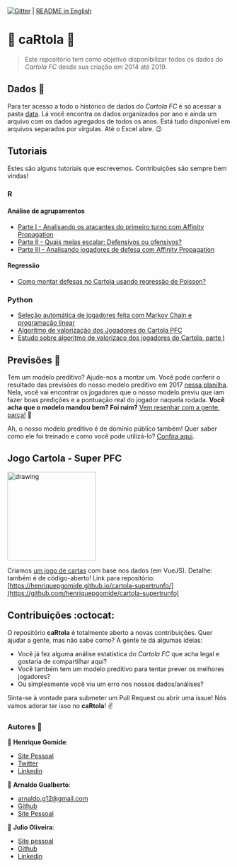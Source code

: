 [![Gitter](https://img.shields.io/gitter/room/nwjs/nw.js.svg)](https://gitter.im/caRtola-R/Lobby?utm_source=share-link&utm_medium=link&utm_campaign=share-link) | [README in English](README.en.md)

# :tophat: caRtola :tophat:

> Este repositório tem como objetivo disponibilizar todos os dados do *Cartola FC* desde sua criação em 2014 até 2019.

## Dados :memo:
Para ter acesso a todo o histórico de dados do _Cartola FC_ é só acessar a pasta [data](data/). Lá você encontra os dados organizados por ano e ainda um arquivo com os dados agregados de todos os anos. Está tudo disponível em arquivos separados por vírgulas. Até o Excel abre. :wink:

## Tutoriais

Estes são alguns tutoriais que escrevemos. Contribuições são sempre bem vindas!

### R
#### Análise de agrupamentos
* [Parte I - Analisando os atacantes do primeiro turno com Affinity Propagation](https://medium.com/@hpgomide/cartola-pfc-analisando-os-atacantes-do-primeiro-turno-com-affinity-propagation-89df6304b4e4)
* [Parte II - Quais meias escalar: Defensivos ou ofensivos?](https://medium.com/@hpgomide/cartola-pfc-quais-meias-escalar-no-cartola-ofensivos-ou-defensivos-abe8d7db121d)
* [Parte III - Analisando jogadores de defesa com Affinity Propagation](https://medium.com/@hpgomide/cartola-pfc-analisando-jogadores-de-defesa-com-affinity-propagation-parte-iii-4b3c35df2c0c)
#### Regressão
* [Como montar defesas no Cartola usando regressão de Poisson?](https://medium.com/@hpgomide/como-montamos-defesas-no-cartolafc-com-estatística-e-modelagem-de-dados-6f5d58ac1034)

### Python
* [Seleção automática de jogadores feita com Markov Chain e programação linear](https://github.com/henriquepgomide/caRtola/blob/master/src/python/markov-chain-lpp.ipynb)
* [Algoritmo de valorização dos Jogadores do Cartola PFC](https://github.com/henriquepgomide/caRtola/blob/master/src/python/desafio_valorizacao/Desafio%20da%20Valorização.ipynb)
* [Estudo sobre algoritmo de valorizaço dos jogadores do Cartola, parte I](https://github.com/henriquepgomide/caRtola/blob/master/src/python/desafio_valorizacao/%23%20Descobrindo%20o%20algoritmo%20de%20valorização%20do%20Cartola%20FC%20-%20Parte%20I.ipynb)

## Previsões :dart:

Tem um modelo preditivo? Ajude-nos a montar um. Você pode conferir o resultado das previsões do nosso modelo preditivo em 2017 [nessa planilha](https://docs.google.com/spreadsheets/d/1knS8pE-JtIaeilUcjI_grIKBeox94QWAuMGKlfCfQSk/edit?usp=sharing). Nela, você vai encontrar os jogadores que o nosso modelo previu que iam fazer boas predições e a pontuação real do jogador naquela rodada. __Você acha que o modelo mandou bem? Foi ruim?__ [Vem resenhar com a gente, parça!](https://github.com/henriquepgomide/caRtola/issues/33)  :speech_balloon:

Ah, o nosso modelo preditivo é de domínio público também! Quer saber como ele foi treinado e como você pode utilizá-lo? [Confira aqui](src/python/Análise%20dos%20Dados.ipynb).

## Jogo Cartola - Super PFC
<a href="https://henriquepgomide.github.io/cartola-supertrunfo/"><img src="https://henriquepgomide.github.io/cartola-supertrunfo/img/pfc-logo.7412844e.png" alt="drawing" width="200"/></a>

Criamos [um jogo de cartas](https://henriquepgomide.github.io/cartola-supertrunfo/) com base nos dados (em VueJS). Detalhe: também é de código-aberto! 
Link para repositório: [https://henriquepgomide.github.io/cartola-supertrunfo/](https://github.com/henriquepgomide/cartola-supertrunfo)

## Contribuições :octocat:

O repositório __caRtola__ é totalmente aberto a novas contribuições. Quer ajudar a gente, mas não sabe como? A gente te dá algumas ideias:

- Você já fez alguma análise estatística do _Cartola FC_ que acha legal e gostaria de compartilhar aqui?
- Você também tem um modelo preditivo para tentar prever os melhores jogadores?
- Ou simplesmente você viu um erro nos nossos dados/análises?

Sinta-se à vontade para submeter um Pull Request ou abrir uma issue! Nós vamos adorar ter isso no __caRtola__! :v:

### Autores :busts_in_silhouette:

:bust_in_silhouette: __Henrique Gomide__:
* [Site Pessoal](http://henriquepgomide.github.io)
* [Twitter](https://twitter.com/hpgomide)
* [Linkedin](https://www.linkedin.com/in/hpgomide/)

:bust_in_silhouette: __Arnaldo Gualberto__:

* arnaldo.g12@gmail.com
* [Github](https://github.com/arnaldog12)
* [Site Pessoal](http://arnaldogualberto.com)

:bust_in_silhouette: __Julio Oliveira__:
* [Site pessoal](https://jcalvesoliveira.github.io)
* [Github](https://github.com/jcalvesoliveira)
* [Linkedin](https://www.linkedin.com/in/jcalvesoliveira/)

